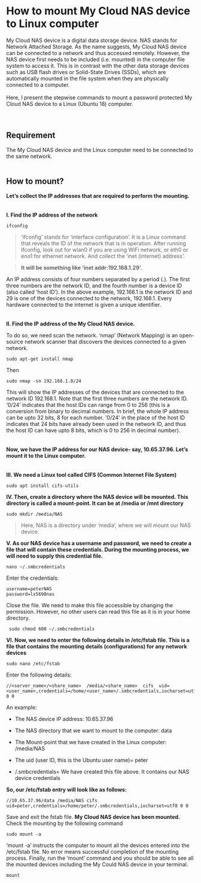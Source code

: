 # **How to mount My Cloud NAS device to Linux computer** <br />


My Cloud NAS device is a digital data storage device. NAS stands for Network Attached Storage. As the name suggests, My Cloud NAS device can be connected to a network and thus accessed remotely. However, the NAS device first needs to be included (i.e. mounted) in the computer file system to access it. This is in contrast with the other data storage devices such as USB flash drives or Solid-State Drives (SSDs), which are automatically mounted in the file system when they are physically connected to a computer.
<br />
<br />
Here, I present the stepwise commands to mount a password protected My Cloud NAS device to a Linux (Ubuntu 18) computer.
<br />
<br />
<br />
## **Requirement**


The My Cloud NAS device and the Linux computer need to be connected to the same network.
<br />
<br />
## **How to mount?** 


**Let’s collect the IP addresses that are required to perform the mounting.**
<br />
<br />
<br />
**I.	Find the IP address of the network**  


```
ifconfig
```


>‘ifconfig’ stands for ‘interface configuration’. It is a Linux command that reveals the ID of the network that is in operation. 
>After running ifconfig, look out for wlan0 if you are using WiFi network, or eth0 or eno1 for ethernet network. And collect the ‘inet (internet) address’. 


>**It will be something like ‘inet addr:192.168.1.29’.** 


An IP address consists of four numbers separated by a period (.). The first three numbers are the network ID, and the fourth number is a device ID (also called ‘host ID’). In the above example, 192.168.1 is the network ID and 29 is one of the devices connected to the network, 192.168.1. Every hardware connected to the internet is given a unique identifier. 
<br />
<br />
<br />
**II.	Find the IP address of the My Cloud NAS device.** 

To do so, we need scan the network. ‘nmap’ (Network Mapping) is an open-source network scanner that discovers the devices connected to a given network. 


```
sudo apt-get install nmap 
```

Then


```
sudo nmap -sn 192.168.1.0/24
```


This will show the IP addresses of the devices that are connected to the network ID 192.168.1. Note that the first three numbers are the network ID. ‘0/24’ indicates that the host IDs can range from 0 to 256 (this is a conversion from binary to decimal numbers. In brief, the whole IP address can be upto 32 bits, 8 for each number. '0/24' in the place of the host ID indicates that 24 bits have already been used in the network ID, and thus the host ID can have upto 8 bits, which is 0 to 256 in decimal number).
<br />
<br />
<br />
**Now, we have the IP address for our NAS device- say, 10.65.37.96. Let’s mount it to the Linux computer.**
<br />
<br />
<br />
**III.	We need a Linux tool called CIFS (Common Internet File System)**


```
sudo apt install cifs-utils
```


**IV.	Then, create a directory where the NAS device will be mounted. This directory is called a mount-point. It can be at /media or /mnt directory**


```
sudo mkdir /media/NAS
```


>Here, NAS is a directory under ‘media’, where we will mount our NAS device.



**V.	As our NAS device has a username and password, we need to create a file that will contain these credentials. During the mounting process, we will need to supply this credential file.**


```
nano ~/.smbcredentials
```


Enter the credentials:


```
username=peterNAS
password=lx5690nas
```


Close the file. We need to make this file accessible by changing the permission. However, no other users can read this file as it is in your home directory. 


```
 sudo chmod 600 ~/.smbcredentials
 ```
 
 
**VI.	Now, we need to enter the following details in /etc/fstab file. This is a file that contains the mounting details (configurations) for any network devices**
 
 
 ```
sudo nano /etc/fstab
```


Enter the following details:


```
//<server_name>/<share_name>  /media/<share_name>  cifs  uid=<user_name>,credentials=/home/<user_name>/.smbcredentials,iocharset=utf8 0 0
```


An example:


- The NAS device IP address:  10.65.37.96


- The NAS directory that we want to mount to the computer: data


- The Mount-point that we have created in the Linux computer: /media/NAS


- The uid (user ID, this is the Ubuntu user name)= peter


- /.smbcredentials= We have created this file above. It contains our NAS device credentials



**So, our /etc/fstab entry will look like as follows:**


```
//10.65.37.96/data /media/NAS cifs uid=peter,credentials=/home/peter/.smbcredentials,iocharset=utf8 0 0
```


Save and exit the fstab file. **My Cloud NAS device has been mounted.** Check the mounting by the following command


```
sudo mount -a
```


‘mount -a’ instructs the computer to mount all the devices entered into the /etc/fstab file. No error means successful completion of the mounting process. 
Finally, run the ‘mount’ command and you should be able to see all the mounted devices including the My Could NAS device in your terminal.


```
mount
```

